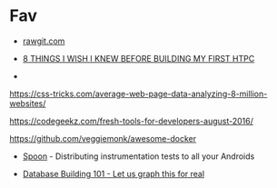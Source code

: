 # Fav

* [rawgit.com](https://rawgit.com/)

* [8 THINGS I WISH I KNEW BEFORE BUILDING MY FIRST HTPC](http://mymediaexperience.com/first-htpc-tips/)
* 


https://css-tricks.com/average-web-page-data-analyzing-8-million-websites/


https://codegeekz.com/fresh-tools-for-developers-august-2016/


https://github.com/veggiemonk/awesome-docker









* [Spoon](http://square.github.io/spoon/) - Distributing instrumentation tests to all your Androids

* [Database Building 101 - Let us graph this for real](https://ayende.com/blog/175041/database-building-101-let-us-graph-this-for-real)


